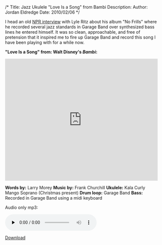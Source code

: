 /*
Title: Jazz Ukulele "Love Is a Song" from Bambi
Description:
Author: Jordan Eldredge
Date: 2010/02/06
*/

I head an old <a href="http://www.npr.org/templates/story/story.php?storyId=11858836">NPR interview</a> with Lyle Ritz about his album "No Frills" where he recorded several jazz standards in Garage Band over synthesized bass lines he entered himself. It was so clean, approachable, and free of pretension that it inspired me to fire up Garage Band and record this song I have been playing with for a while now.

<strong>"Love Is a Song" from: Walt Disney's <em>Bambi</em>:</strong>

<object classid="clsid:d27cdb6e-ae6d-11cf-96b8-444553540000" width="500" height="400" codebase="http://download.macromedia.com/pub/shockwave/cabs/flash/swflash.cab#version=6,0,40,0"><param name="allowFullScreen" value="true" /><param name="allowscriptaccess" value="always" /><param name="src" value="http://www.youtube.com/v/Mf4x2K5oBMQ&amp;hl=en_US&amp;fs=1&amp;" /><param name="allowfullscreen" value="true" /><embed type="application/x-shockwave-flash" width="500" height="400" src="http://www.youtube.com/v/Mf4x2K5oBMQ&amp;hl=en_US&amp;fs=1&amp;" allowscriptaccess="always" allowfullscreen="true"></embed></object>

<strong>Words by:</strong> Larry Morey
<strong>Music by:</strong> Frank Churchill
<strong>Ukulele:</strong> Kala Curly Mango Soprano (Christmas present)
<strong>Drum loop:</strong> Garage Band
<strong>Bass:</strong> Recorded in Garage Band using a midi keyboard

Audio only mp3:

<audio id="wp_mep_15" src="http://blog.classicalcode.com/wp-content/uploads/2010/02/Love-Is-A-Song.mp3" type="audio/mp3"    controls="controls" preload="none"  ></audio>


<a href="http://blog.classicalcode.com/wp-content/uploads/2010/02/Love-Is-A-Song.mp3">Download</a>
